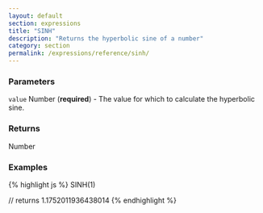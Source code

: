 ```yaml
---
layout: default
section: expressions
title: "SINH"
description: "Returns the hyperbolic sine of a number"
category: section
permalink: /expressions/reference/sinh/
---
```


### Parameters

`value` Number (__required__) - The value for which to calculate the hyperbolic sine.

### Returns

Number

### Examples

{% highlight js %}
SINH(1)

// returns 1.1752011936438014
{% endhighlight %}